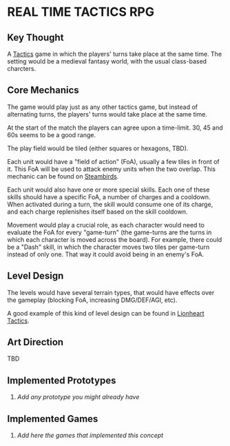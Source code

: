 # REAL TIME TACTICS RPG

## Key Thought

A [Tactics](https://en.wikipedia.org/wiki/Turn-based_tactics) game in which the players' turns take place at the same time. The setting would be a medieval fantasy world, with the usual class-based charcters.

## Core Mechanics

The game would play just as any other tactics game, but instead of alternating turns, the players' turns would take place at the same time.

At the start of the match the players can agree upon a time-limit. 30, 45 and 60s seems to be a good range.

The play field would be tiled (either squares or hexagons, TBD).

Each unit would have a "field of action" (FoA), usually a few tiles in front of it. This FoA will be used to attack enemy units when the two overlap. This mechanic can be found on [Steambirds](http://www.steambirds.com/).

Each unit would also have one or more special skills. Each one of these skills should have a specific FoA, a number of charges and a cooldown. When activated during a turn, the skill would consume one of its charge, and each charge replenishes itself based on the skill cooldown.

Movement would play a crucial role, as each character would need to evaluate the FoA for every "game-turn" (the game-turns are the turns in which each character is moved across the board). For example, there could be a "Dash" skill, in which the character moves two tiles per game-turn instead of only one. That way it could avoid being in an enemy's FoA.

## Level Design

The levels would have several terrain types, that would have effects over the gameplay (blocking FoA, increasing DMG/DEF/AGI, etc).

A good example of this kind of level design can be found in [Lionheart Tactics](http://bit.ly/1Sw7Co8).

## Art Direction

TBD

## Implemented Prototypes

1. *Add any prototype you might already have*

## Implemented Games

1. *Add here the games that implemented this concept*
